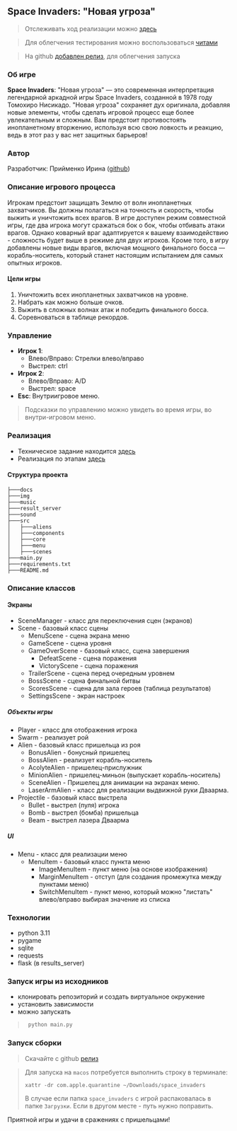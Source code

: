 ## Space Invaders: "Новая угроза"

> Отслеживать ход реализации можно [здесь](docs/TZ_STATUS.md)

> Для облегчения тестирования можно воспользоваться [читами](docs/CHEATS.md)

> На github [добавлен релиз](https://github.com/Tulishka/space_invaders_nt/releases/tag/v0.9), для облегчения запуска 

### Об игре

**Space Invaders**: "Новая угроза" — это современная интерпретация легендарной аркадной игры Space Invaders, созданной в
1978 году Томохиро Нисикадо. "Новая угроза" сохраняет дух оригинала, добавляя новые элементы, чтобы сделать игровой
процесс еще более увлекательным и сложным. Вам предстоит противостоять инопланетному вторжению, используя всю свою
ловкость и реакцию, ведь в этот раз у вас нет защитных барьеров!

### Автор

Разработчик: Прийменко Ирина ([github](https://github.com/Tulishka))

### Описание игрового процесса

Игрокам предстоит защищать Землю от волн инопланетных захватчиков. Вы должны полагаться на точность и скорость, чтобы
выжить и уничтожить всех врагов. В игре доступен режим совместной игры, где два игрока могут сражаться бок о бок, чтобы
отбивать атаки врагов. Однако коварный враг адаптируется к вашему взаимодействию - сложность будет выше в режиме для
двух игроков. Кроме того, в игру добавлены новые виды врагов, включая мощного финального босса — корабль-носитель,
который станет настоящим испытанием для самых опытных игроков.

#### Цели игры

1. Уничтожить всех инопланетных захватчиков на уровне.
2. Набрать как можно больше очков.
3. Выжить в сложных волнах атак и победить финального босса.
4. Соревноваться в таблице рекордов.

### Управление

- **Игрок 1**:
    - Влево/Вправо: Стрелки влево/вправо
    - Выстрел: ctrl
- **Игрок 2**:
    - Влево/Вправо: A/D
    - Выстрел: space
- **Esc**: Внутриигровое меню.

> Подсказки по управлению можно увидеть во время игры, во внутри-игровом меню.

### Реализация

* Техническое задание находится [здесь](docs/TZ.md)
* Реализация по этапам [здесь](docs/TZ_STATUS.md)

#### Структура проекта
```
├───docs
├───img
├───music
├───result_server
├───sound
├───src
│   ├───aliens
│   ├───components
│   ├───core
│   ├───menu
│   ├───scenes
├───main.py
├───requirements.txt
├───README.md
```

### Описание классов

#### Экраны

* SceneManager - класс для переключения сцен (экранов)
* Scene - базовый класс сцены
  * MenuScene - сцена экрана меню
  * GameScene - сцена уровня
  * GameOverScene - базовый класс, сцена завершения
    * DefeatScene - сцена поражения
    * VictoryScene - сцена поражения
  * TrailerScene - сцена перед очередным уровнем
  * BossScene - сцена финальной битвы
  * ScoresScene - сцена для зала героев (таблица результатов)
  * SettingsScene - экран настроек

##### Объекты игры

* Player - класс для отображения игрока
* Swarm - реализует рой
* Alien - базовый класс пришельца из роя
  * BonusAlien - бонусный пришелец
  * BossAlien - реализует корабль-носитель
  * AcolyteAlien - пришелец-прислужник
  * MinionAlien - пришелец-миньон (выпускает корабль-носитель)
  * SceneAlien - Пришелец для анимации на экранах меню.
  * LaserArmAlien - класс для реализации выдвижной руки Дваарма.
* Projectile - базовый класс выстрела
  * Bullet - выстрел (пуля) игрока
  * Bomb - выстрел (бомба) пришельца
  * Beam - выстрел лазера Дваарма 

##### UI

* Menu - класс для реализации меню
  * MenuItem - базовый класс пункта меню
    * ImageMenuItem - пункт меню (на основе изображения)
    * MarginMenuItem - отступ (для создания промежутка между пунктами меню)
    * SwitchMenuItem - пункт меню, который можно "листать" влево/вправо выбирая значение из списка


### Технологии

* python 3.11
* pygame
* sqlite
* requests
* flask (в results_server)

### Запуск игры из исходников

* клонировать репозиторий и создать виртуальное окружение
* установить зависимости
* можно запускать

>   ```bash
>    python main.py
>  ```

### Запуск сборки

> Скачайте с github [релиз](https://github.com/Tulishka/space_invaders_nt/releases/tag/v0.9) 

> Для запуска на `macos` потребуется выполнить строку в терминале:
> 
> ```
> xattr -dr com.apple.quarantine ~/Downloads/space_invaders
> ```
> В случае если папка `space_invaders` с игрой распаковалась в папке `Загрузки`. 
> Если в другом месте - путь нужно поправить.

Приятной игры и удачи в сражениях с пришельцами!